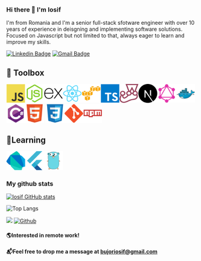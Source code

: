 ### Hi there 👋 I'm Iosif

I'm from Romania and I'm a senior full-stack sfotware engineer with over 10 years of experience in deisgning and implementing software solutions. Focused on Javascript but not limited to that, always eager to learn and improve my skills.  

[![Linkedin Badge](https://img.shields.io/badge/-Bujor_Iosif-blue?style=flat-square&logo=Linkedin&logoColor=white&link=https://www.linkedin.com/in/iosif-bujor-89465753//)](https://www.linkedin.com/in/iosif-bujor-89465753/) 
[![Gmail Badge](https://img.shields.io/badge/-bujoriosif@gmail.com-c14438?style=flat-square&logo=Gmail&logoColor=white&link=mailto:bujoriosif@gmail.com)](mailto:bujoriosif@gmail.com)

## 🧰 Toolbox

<img src="https://github.com/devicons/devicon/blob/master/icons/javascript/javascript-original.svg" alt="Javascript logo" width="50" height="50"/><img src="https://github.com/devicons/devicon/blob/master/icons/nodejs/nodejs-original.svg" alt="NodeJS logo" width="50" height="50"/><img src="https://github.com/devicons/devicon/blob/master/icons/express/express-original.svg" alt="Express logo" width="50" height="50"/><img src="https://github.com/devicons/devicon/blob/master/icons/react/react-original.svg" alt="React logo" width="50" height="50"/><img src="https://github.com/devicons/devicon/blob/master/icons/amazonwebservices/amazonwebservices-original.svg" alt="AWS logo" width="50" height="50"/><img src="https://github.com/devicons/devicon/blob/master/icons/typescript/typescript-original.svg" alt="TypeScript logo" width="50" height="50"/><img src="https://github.com/devicons/devicon/blob/master/icons/jest/jest-plain.svg" alt="Jest logo" width="50" height="50"/><img src="https://github.com/devicons/devicon/blob/master/icons/nextjs/nextjs-original.svg" alt="NextJS logo" width="50" height="50"/><img src="https://github.com/devicons/devicon/blob/master/icons/graphql/graphql-plain.svg" alt="GraphQL logo" width="50" height="50"/><img src="https://github.com/devicons/devicon/blob/master/icons/docker/docker-original.svg" alt="docker logo" width="50" height="50"/><img src="https://github.com/devicons/devicon/blob/master/icons/csharp/csharp-original.svg" alt="C sharp logo" width="50" height="50"/><img src="https://github.com/devicons/devicon/blob/master/icons/html5/html5-original.svg" alt="HTML 5 logo" width="50" height="50"/>
<img src="https://github.com/devicons/devicon/blob/master/icons/css3/css3-original.svg" alt="CSS3 logo" width="50" height="50"/><img src="https://github.com/devicons/devicon/blob/master/icons/git/git-original.svg" alt="Git logo" width="50" height="50"/><img src="https://github.com/devicons/devicon/blob/master/icons/npm/npm-original-wordmark.svg" alt="NPM logo" width="50" height="50"/>

## 🏫Learning


<img src="https://github.com/devicons/devicon/blob/master/icons/dart/dart-original.svg" alt="dart logo" width="50" height="50"/><img src="https://github.com/devicons/devicon/blob/master/icons/flutter/flutter-original.svg" alt="flutter logo" width="50" height="50"/><img src="https://github.com/devicons/devicon/blob/master/icons/go/go-original.svg" alt="Go logo" width="50" height="50"/>











### My github stats
[![Iosif GitHub stats](https://github-readme-stats.vercel.app/api?username=bujoriosif&count_private=true&show_icons=true)](https://github.com/anuraghazra/github-readme-stats)

![Top Langs](https://github-readme-stats.vercel.app/api/top-langs/?username=bujoriosif&theme=tokyonight)

![](https://visitor-badge.laobi.icu/badge?page_id=bujoriosif) 
[![Github](https://img.shields.io/github/followers/bujoriosif?label=Follow&style=social)](https://github.com/bujoriosif)

#### 🌎Interested in remote work!

#### 📬Feel free to drop me a message at bujoriosif@gmail.com
